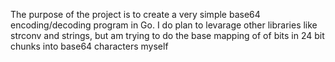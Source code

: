 
The purpose of the project is to create a very simple base64 encoding/decoding program in Go. I do plan to levarage other libraries like strconv and strings, but am trying to do the base
mapping of of bits in 24 bit chunks into base64 characters myself